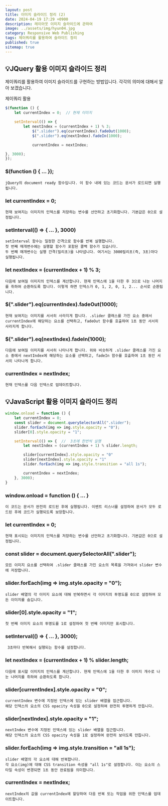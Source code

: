 ```yaml
---
layout: post
title: 이미지 슬라이드 정리 (2)
date: 2024-04-19 17:29 +0900
description: 레이아웃 이미지 슬라이드에 관하여
image: ../assets/img/hyun04.jpg
category: Responsive Web Publishing
tags: 제이쿼리를 활용하여 슬라이드 정리
published: true
sitemap: true
---
```


## 💡JQuery 활용 이미지 슬라이드 정리

제이쿼리를 활용하여 이미지 슬라이드를 구현하는 방법입니다. 각각의 의미에 대해서 알아 보겠습니다.

제이쿼리 활용
````javascript
$(function () {
    let currentIndex = 0;  // 현재 이미지

    setInterval(() => {
        let nextIndex = (currentIndex + 1) % 3; 
            $(".slider").eq(currentIndex).fadeOut(1000);  
            $(".slider").eq(nextIndex).fadeIn(1000);   

            currentIndex = nextIndex;

}, 3000);
});
````
### $(function () { ... });
````
jQuery의 document ready 함수입니다. 이 함수 내에 있는 코드는 문서가 로드되면 실행됩니다.
````

### let currentIndex = 0;
````
현재 보여지는 이미지의 인덱스를 저장하는 변수를 선언하고 초기화합니다. 기본값은 0으로 설정됩니다.
````

### setInterval(() => { ... }, 3000)
````
setInterval 함수는 일정한 간격으로 함수를 반복 실행합니다.
첫 번째 매개변수에는 실행할 함수가 포함된 콜백 함수가 있습니다.
두 번째 매개변수는 실행 간격(밀리초)을 나타냅니다. 여기서는 3000밀리초(즉, 3초)마다 실행됩니다.
````

### let nextIndex = (currentIndex + 1) % 3;
````
다음에 보여질 이미지의 인덱스를 계산합니다. 현재 인덱스에 1을 더한 후 3으로 나눈 나머지를 취하여 순환하도록 합니다. 이렇게 하면 인덱스가 0, 1, 2, 0, 1, 2... 순서로 순환됩니다.
````

### $(".slider").eq(currentIndex).fadeOut(1000);
````
현재 보여지는 이미지를 서서히 사라지게 합니다. .slider 클래스를 가진 요소 중에서 currentIndex에 해당하는 요소를 선택하고, fadeOut 함수를 호출하여 1초 동안 서서히 사라지게 합니다.
````

### $(".slider").eq(nextIndex).fadeIn(1000);
````
다음에 보여질 이미지를 서서히 나타나게 합니다. 위와 비슷하게 .slider 클래스를 가진 요소 중에서 nextIndex에 해당하는 요소를 선택하고, fadeIn 함수를 호출하여 1초 동안 서서히 나타나게 합니다.
````

### currentIndex = nextIndex;
````
현재 인덱스를 다음 인덱스로 업데이트합니다.
````

## 💡JavaScript 활용 이미지 슬라이드 정리

````javascript
window.onload = function () {
    let currentIndex = 0;  
    const slider = document.querySelectorAll(".slider");  
    slider.forEach(img => img.style.opacity = "0");  
    slider[0].style.opacity = "1";  

    setInterval(() => {  //  3초에 한번씩 실행
        let nextIndex = (currentIndex + 1) % slider.length; 

        slider[currentIndex].style.opacity = "0"   
        slider[nextIndex].style.opacity = "1"  
        slider.forEach(img => img.style.transition = "all 1s");  

        currentIndex = nextIndex;
    }, 3000);
}
````

### window.onload = function () { ... }

````
이 코드는 문서가 완전히 로드된 후에 실행됩니다. 이벤트 리스너를 설정하여 문서가 모두 로드된 후에 코드가 실행되도록 보장합니다.
````

### let currentIndex = 0;

````
현재 표시되는 이미지의 인덱스를 저장하는 변수를 선언하고 초기화합니다. 기본값은 0으로 설정됩니다.
````

### const slider = document.querySelectorAll(".slider");

````
모든 이미지 요소를 선택하여 .slider 클래스를 가진 요소의 목록을 가져와서 slider 변수에 저장합니다.
````

### slider.forEach(img => img.style.opacity = "0");

````
slider 배열의 각 이미지 요소에 대해 반복하면서 각 이미지의 투명도를 0으로 설정하여 모든 이미지를 숨깁니다.
````

### slider[0].style.opacity = "1";

````
첫 번째 이미지 요소의 투명도를 1로 설정하여 첫 번째 이미지만 표시합니다.
````

### setInterval(() => { ... }, 3000);

````
 3초마다 반복해서 실행되는 함수를 설정합니다.
````

### let nextIndex = (currentIndex + 1) % slider.length;

````
다음에 표시할 이미지의 인덱스를 계산합니다. 현재 인덱스에 1을 더한 후 이미지 개수로 나눈 나머지를 취하여 순환하도록 합니다.
````

### slider[currentIndex].style.opacity = "0";

````
currentIndex 변수에 지정된 인덱스에 있는 slider 배열을 접근합니다.
해당 인덱스의 요소의 CSS opacity 속성을 0으로 설정하여 완전히 투명하게 만듭니다.
````

### slider[nextIndex].style.opacity = "1";

````
nextIndex 변수에 지정된 인덱스에 있는 slider 배열을 접근합니다.
해당 인덱스의 요소의 CSS opacity 속성을 1로 설정하여 완전히 보이도록 만듭니다.
````

### slider.forEach(img => img.style.transition = "all 1s");

````
slider 배열의 각 요소에 대해 반복합니다.
각 요소(img)에 대해 CSS transition 속성을 "all 1s"로 설정합니다. 이는 요소의 스타일 속성이 변경되면 1초 동안 완료됨을 의미합니다.
````

### currentIndex = nextIndex;

````
nextIndex의 값을 currentIndex에 할당하여 다음 반복 또는 작업을 위한 인덱스를 업데이트합니다.
````

